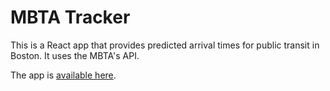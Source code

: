 # MBTA Tracker

This is a React app that provides predicted arrival times for public transit in Boston. It uses the MBTA's API.

The app is [available here](https://reddigari.github.io/mbta-tracker).
